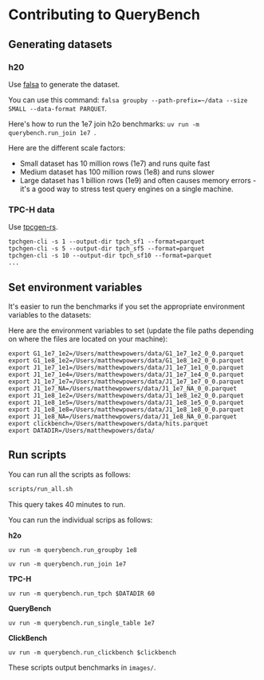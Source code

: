 # Contributing to QueryBench

## Generating datasets

### h20

Use [falsa](https://github.com/mrpowers-io/falsa) to generate the dataset.

You can use this command: `falsa groupby --path-prefix=~/data --size SMALL --data-format PARQUET`.

Here's how to run the 1e7 join h2o benchmarks: `uv run -m querybench.run_join 1e7 `.

Here are the different scale factors:

* Small dataset has 10 million rows (1e7) and runs quite fast
* Medium dataset has 100 million rows (1e8) and runs slower
* Large dataset has 1 billion rows (1e9) and often causes memory errors - it's a good way to stress test query engines on a single machine.

### TPC-H data

Use [tpcgen-rs](https://github.com/clflushopt/tpchgen-rs).

```
tpchgen-cli -s 1 --output-dir tpch_sf1 --format=parquet
tpchgen-cli -s 5 --output-dir tpch_sf5 --format=parquet
tpchgen-cli -s 10 --output-dir tpch_sf10 --format=parquet
...
```

## Set environment variables

It's easier to run the benchmarks if you set the appropriate environment variables to the datasets:

Here are the environment variables to set (update the file paths depending on where the files are located on your machine):

```
export G1_1e7_1e2=/Users/matthewpowers/data/G1_1e7_1e2_0_0.parquet
export G1_1e8_1e2=/Users/matthewpowers/data/G1_1e8_1e2_0_0.parquet
export J1_1e7_1e1=/Users/matthewpowers/data/J1_1e7_1e1_0_0.parquet
export J1_1e7_1e4=/Users/matthewpowers/data/J1_1e7_1e4_0_0.parquet
export J1_1e7_1e7=/Users/matthewpowers/data/J1_1e7_1e7_0_0.parquet
export J1_1e7_NA=/Users/matthewpowers/data/J1_1e7_NA_0_0.parquet
export J1_1e8_1e2=/Users/matthewpowers/data/J1_1e8_1e2_0_0.parquet
export J1_1e8_1e5=/Users/matthewpowers/data/J1_1e8_1e5_0_0.parquet
export J1_1e8_1e8=/Users/matthewpowers/data/J1_1e8_1e8_0_0.parquet
export J1_1e8_NA=/Users/matthewpowers/data/J1_1e8_NA_0_0.parquet
export clickbench=/Users/matthewpowers/data/hits.parquet
export DATADIR=/Users/matthewpowers/data/
```

## Run scripts

You can run all the scripts as follows:

```sh
scripts/run_all.sh
```

This query takes 40 minutes to run.

You can run the individual scrips as follows:

**h2o**

```
uv run -m querybench.run_groupby 1e8
```

```
uv run -m querybench.run_join 1e7
```

**TPC-H**

```
uv run -m querybench.run_tpch $DATADIR 60
```

**QueryBench**

```
uv run -m querybench.run_single_table 1e7
```

**ClickBench**

```
uv run -m querybench.run_clickbench $clickbench
```

These scripts output benchmarks in `images/`.
